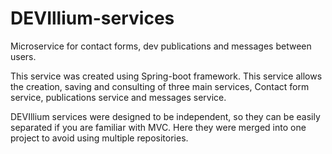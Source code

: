 # DEVIllium-services
Microservice for contact forms, dev publications and messages between users.

This service was created using Spring-boot framework. This service allows the creation, saving and consulting of three main services, Contact form service, publications service and messages service.

DEVIllium services were designed to be independent, so they can be easily separated if you are familiar with MVC. Here they were merged into one project to avoid using multiple repositories.